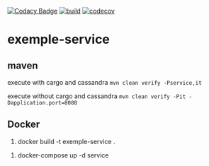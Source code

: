 [![Codacy Badge](https://api.codacy.com/project/badge/Grade/7211d23c538f4b389e447bd02dd8c8a4)](https://app.codacy.com/gh/doudouchat/exemple-service?utm_source=github.com&utm_medium=referral&utm_content=doudouchat/exemple-service&utm_campaign=Badge_Grade)
[![build](https://github.com/doudouchat/exemple-service/workflows/build/badge.svg)](https://github.com/doudouchat/exemple-service/actions)
[![codecov](https://codecov.io/gh/doudouchat/exemple-service/graph/badge.svg)](https://codecov.io/gh/doudouchat/exemple-service) 

# exemple-service

## maven

<p>execute with cargo and cassandra <code>mvn clean verify -Pservice,it</code></p>

<p>execute without cargo and cassandra <code>mvn clean verify -Pit -Dapplication.port=8080</code></p>

## Docker

<ol>
<li>docker build -t exemple-service .</li>
</ol>

<ol>
<li>docker-compose up -d service</li>
</ol>
